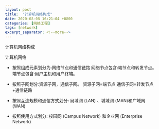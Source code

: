 ```yaml
---
layout: post
title:  "计算机网络构成"
date: 2020-08-08 16:21:04 +0800
categories: [网络工程]
tags: [network]
excerpt_separator: <!--more-->
---
```

计算机网络构成
<!--more-->

计算机网络

* 按照组成元素划分为:网络节点和通信链路
网络节点包含:端节点和转发节点。
端节点包含:用户主机和用户终端。

* 按照子网划分:资源子网，通信子网。
资源子网=端节点
通信子网=转发节点+通信链路

* 按照互连规模和通信方式划分: 局域网 (LAN) 、城域网 (MAN)和广域网 (WAN)

* 按照使用方式划分: 校园网 (Campus Network) 和企业网 (Enterprise
Network)
